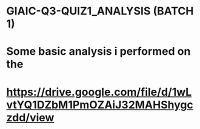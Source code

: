 # GIAIC-Q3-QUIZ1_ANALYSIS (BATCH 1)
# Some basic analysis i performed on the 
# 
# 
# https://drive.google.com/file/d/1wLvtYQ1DZbM1PmOZAiJ32MAHShygczdd/view
